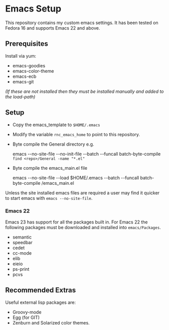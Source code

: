 
Emacs Setup
===========


This repository contains my custom emacs settings. It has been tested on Fedora 16 and supports Emacs 22 and above.

Prerequisites
-------------
Install via yum:
+ emacs-goodies
+ emacs-color-theme
+ emacs-ecb
+ emacs-git

*(If these are not installed then they must be installed manually and added to the load-path)*

Setup
-----
+ Copy the emacs_template to `$HOME/.emacs`
+ Modify the variable `rnc_emacs_home` to point to this repository.
+ Byte compile the General directory e.g.

    emacs --no-site-file --no-init-file --batch --funcall batch-byte-compile ``find <repo>/General -name "*.el"``

+ Byte compile the emacs_main.el file

    emacs --no-site-file --load $HOME/.emacs --batch --funcall batch-byte-compile <repo>/emacs_main.el

Unless the site installed emacs files are required a user may find it quicker to start emacs with `emacs --no-site-file`.


### Emacs 22 ###
Emacs 23 has support for all the packages built in. For Emacs 22 the following packages must be downloaded and installed into `emacs/Packages`.
* semantic
* speedbar
* cedet
* cc-mode
* elib
* eieio
* ps-print
* pcvs


Recommended Extras
------------------
Useful external lisp packages are:
+ Groovy-mode
+ Egg (for GIT)
+ Zenburn and Solarized color themes.
